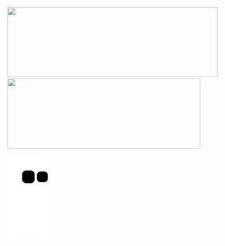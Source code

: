 <div style="display: inline_block">
  <br>
  <a href="https://github.com/joaaobr">
  <img height="160em" src="https://github-readme-stats.vercel.app/api?username=joaaobr&show_icons=true&theme=dracula&include_all_commits=true&count_private=true"/ width="480px">
 <img height="160em" src="https://github-readme-stats.vercel.app/api/top-langs/?username=joaaobr&layout=compact&langs_count=7&theme=dracula"/ width="440">
 <div/>
  
  ![Snake animation](https://github.com/rafaballerini/rafaballerini/blob/output/github-contribution-grid-snake.svg)
